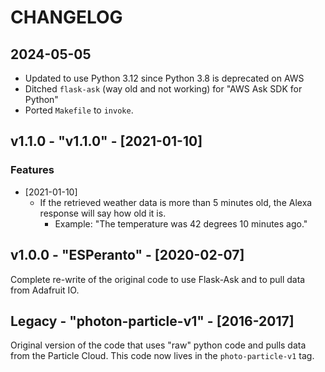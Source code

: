 # CHANGELOG

## 2024-05-05
* Updated to use Python 3.12 since Python 3.8 is deprecated on AWS
* Ditched `flask-ask` (way old and not working) for "AWS Ask SDK for Python"
* Ported `Makefile` to `invoke`.

## v1.1.0 - "v1.1.0" - [2021-01-10]
### Features
* [2021-01-10]
  * If the retrieved weather data is more than 5 minutes old, the Alexa response will say how old it is.
    - Example: "The temperature was 42 degrees 10 minutes ago."

## v1.0.0 - "ESPeranto" - [2020-02-07]
Complete re-write of the original code to use Flask-Ask and to pull data from
Adafruit IO.

## Legacy - "photon-particle-v1" - [2016-2017]
Original version of the code that uses "raw" python code and pulls data from
the Particle Cloud. This code now lives in the `photo-particle-v1` tag.
